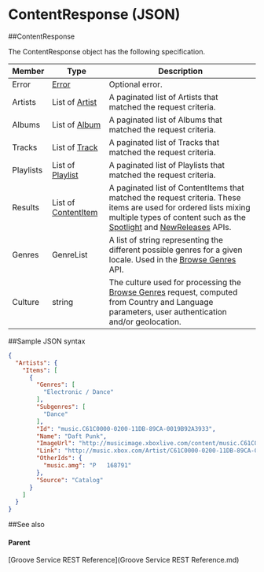 # ContentResponse (JSON)   

##ContentResponse


The ContentResponse object has the following specification.

| **Member** | **Type**                                                             | **Description**                                                                                                                                                                                                                                                                                                             |
|------------|----------------------------------------------------------------------|-----------------------------------------------------------------------------------------------------------------------------------------------------------------------------------------------------------------------------------------------------------------------------------------------------------------------------|
| Error      | [Error](JSON_Error.md)                     | Optional error.                                                                                                                                                                                                                                                                                                             |
| Artists    | List of [Artist](JSON_Artist.md)           | A paginated list of Artists that matched the request criteria.                                                                                                                                                                                                                                                              |
| Albums     | List of [Album](JSON_Album.md)             | A paginated list of Albums that matched the request criteria.                                                                                                                                                                                                                                                               |
| Tracks     | List of [Track](JSON_Track.md)             | A paginated list of Tracks that matched the request criteria.                                                                                                                                                                                                                                                               |
| Playlists  | List of [Playlist](JSON_Playlist.md)       | A paginated list of Playlists that matched the request criteria.                                                                                                                                                                                                                                                            |
| Results    | List of [ContentItem](JSON_ContentItem.md) | A paginated list of ContentItems that matched the request criteria. These items are used for ordered lists mixing multiple types of content such as the [Spotlight](URI_ContentNamespaceSpotlightGET.md) and [NewReleases](URI_ContentNamespaceNewreleasesGET.md) APIs. |
| Genres     | GenreList                                                            | A list of string representing the different possible genres for a given locale. Used in the [Browse Genres](URI_ContentNamespaceCatalogGenresGET.md) API.                                                                                                                                         |
| Culture    | string                                                               | The culture used for processing the [Browse Genres](URI_ContentNamespaceCatalogGenresGET.md) request, computed from Country and Language parameters, user authentication and/or geolocation.                                                                                                      |

##Sample JSON syntax

```json
{
  "Artists": {
    "Items": [
      {
        "Genres": [
          "Electronic / Dance"
        ],
        "Subgenres": [
          "Dance"
        ],
        "Id": "music.C61C0000-0200-11DB-89CA-0019B92A3933",
        "Name": "Daft Punk",
        "ImageUrl": "http://musicimage.xboxlive.com/content/music.C61C0000-0200-11DB-89CA-0019B92A3933/image?locale=en-US",
        "Link": "http://music.xbox.com/Artist/C61C0000-0200-11DB-89CA-0019B92A3933?partnerID=AwesomePartner",
        "OtherIds": {
          "music.amg": "P   168791"
        },
        "Source": "Catalog"
      }
    ]
  }
}
```
##See also


#### Parent

[Groove Service REST Reference](Groove Service REST Reference.md)
